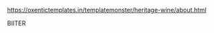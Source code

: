https://oxentictemplates.in/templatemonster/heritage-wine/about.html


<link rel="preconnect" href="https://fonts.googleapis.com">
<link rel="preconnect" href="https://fonts.gstatic.com" crossorigin>
<link href="https://fonts.googleapis.com/css2?family=Dancing+Script:wght@400..700&display=swap" rel="stylesheet">

BIITER
<link rel="preconnect" href="https://fonts.googleapis.com">
<link rel="preconnect" href="https://fonts.gstatic.com" crossorigin>
<link href="https://fonts.googleapis.com/css2?family=Bitter:ital,wght@0,100..900;1,100..900&family=Dancing+Script:wght@400..700&display=swap" rel="stylesheet">
